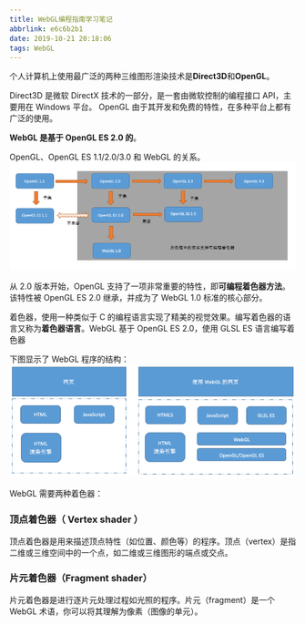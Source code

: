 ```yaml
---
title: WebGL编程指南学习笔记
abbrlink: e6c6b2b1
date: 2019-10-21 20:18:06
tags: WebGL
---
```


个人计算机上使用最广泛的两种三维图形渲染技术是**Direct3D**和**OpenGL**。

Direct3D 是微软 DirectX 技术的一部分，是一套由微软控制的编程接口 API，主要用在 Windows 平台。
OpenGL 由于其开发和免费的特性，在多种平台上都有广泛的使用。

<!--more-->

**WebGL 是基于 OpenGL ES 2.0 的**。

OpenGL、OpenGL ES 1.1/2.0/3.0 和 WebGL 的关系。
![](WebGL%E7%BC%96%E7%A8%8B%E6%8C%87%E5%8D%97%E5%AD%A6%E4%B9%A0%E7%AC%94%E8%AE%B0/222059338585675.png)

从 2.0 版本开始，OpenGL 支持了一项非常重要的特性，即**可编程着色器方法**。该特性被 OpenGL ES 2.0 继承，并成为了 WebGL 1.0 标准的核心部分。

着色器，使用一种类似于 C 的编程语言实现了精美的视觉效果。编写着色器的语言又称为**着色器语言**。WebGL 基于 OpenGL ES 2.0，使用 GLSL ES 语言编写着色器

下图显示了 WebGL 程序的结构：
　　![](WebGL%E7%BC%96%E7%A8%8B%E6%8C%87%E5%8D%97%E5%AD%A6%E4%B9%A0%E7%AC%94%E8%AE%B0/222120593439118.png)

WebGL 需要两种着色器：

### 顶点着色器（ Vertex shader ）

顶点着色器是用来描述顶点特性（如位置、颜色等）的程序。顶点（vertex）是指二维或三维空间中的一个点，如二维或三维图形的端点或交点。

### 片元着色器（Fragment shader）

片元着色器是进行逐片元处理过程如光照的程序。片元（fragment）是一个 WebGL 术语，你可以将其理解为像素（图像的单元）。

